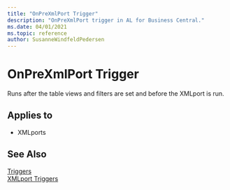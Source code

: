 ```yaml
---
title: "OnPreXmlPort Trigger"
description: "OnPreXmlPort trigger in AL for Business Central."
ms.date: 04/01/2021
ms.topic: reference
author: SusanneWindfeldPedersen
---
```


# OnPreXmlPort Trigger
Runs after the table views and filters are set and before the XMLport is run.  
  
## Applies to  
- XMLports  
  
## See Also  
 [Triggers](devenv-triggers.md)  
 [XMLport Triggers](devenv-xmlport-triggers.md)  